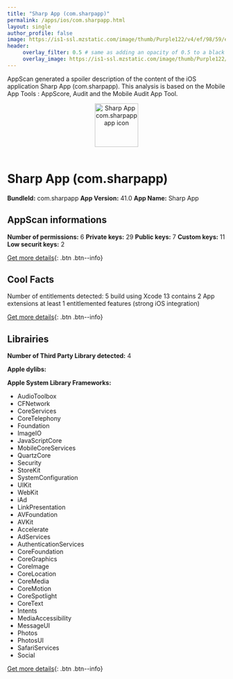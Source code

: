 ```yaml
---
title: "Sharp App (com.sharpapp)"
permalink: /apps/ios/com.sharpapp.html
layout: single
author_profile: false
image: https://is1-ssl.mzstatic.com/image/thumb/Purple122/v4/ef/98/59/ef98590a-a08e-41bb-d27b-7f73a1df7b42/AppIcon-1x_U007emarketing-0-10-0-85-220.png/512x512bb.jpg
header: 
     overlay_filter: 0.5 # same as adding an opacity of 0.5 to a black background
     overlay_image: https://is1-ssl.mzstatic.com/image/thumb/Purple122/v4/ef/98/59/ef98590a-a08e-41bb-d27b-7f73a1df7b42/AppIcon-1x_U007emarketing-0-10-0-85-220.png/512x512bb.jpg
---
```

AppScan generated a spoiler description of the content of the iOS application Sharp App (com.sharpapp). This analysis is based on the Mobile App Tools : AppScore, Audit and the Mobile Audit App Tool.

  
  
<div style="text-align: center;"><img src="https://is1-ssl.mzstatic.com/image/thumb/Purple122/v4/ef/98/59/ef98590a-a08e-41bb-d27b-7f73a1df7b42/AppIcon-1x_U007emarketing-0-10-0-85-220.png/512x512bb.jpg" width="100" height="100" alt="Sharp App com.sharpapp app icon"></div></br>
  
# Sharp App (com.sharpapp)

**BundleId:** com.sharpapp
**App Version:** 41.0
**App Name:** Sharp App


## AppScan informations 

**Number of permissions:** 6
**Private keys:** 29
**Public keys:** 7
**Custom keys:** 11
**Low securit keys:** 2
  
[Get more details](/pricing.html){: .btn .btn--info}

## Cool Facts

Number of entitlements detected: 5
build using Xcode 13
contains 2 App extensions
at least 1 entitlemented features (strong iOS integration)
  
[Get more details](/pricing.html){: .btn .btn--info}

## Librairies 
**Number of Third Party Library detected:** 4

**Apple dylibs:**


**Apple System Library Frameworks:**
- AudioToolbox
- CFNetwork
- CoreServices
- CoreTelephony
- Foundation
- ImageIO
- JavaScriptCore
- MobileCoreServices
- QuartzCore
- Security
- StoreKit
- SystemConfiguration
- UIKit
- WebKit
- iAd
- LinkPresentation
- AVFoundation
- AVKit
- Accelerate
- AdServices
- AuthenticationServices
- CoreFoundation
- CoreGraphics
- CoreImage
- CoreLocation
- CoreMedia
- CoreMotion
- CoreSpotlight
- CoreText
- Intents
- MediaAccessibility
- MessageUI
- Photos
- PhotosUI
- SafariServices
- Social


  
[Get more details](/pricing.html){: .btn .btn--info}

